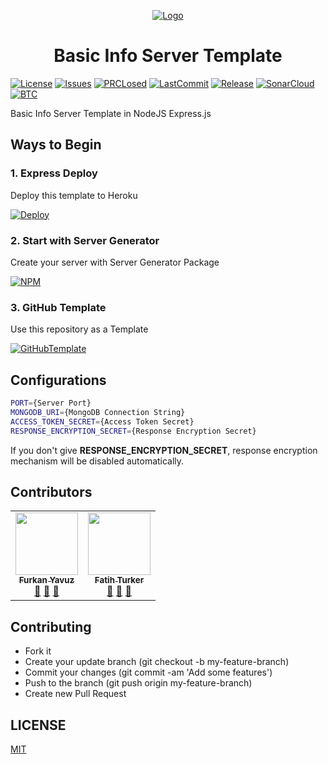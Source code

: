 <p align="center">
  <a href="https://www.linkedin.com/company/open-template-hub">
    <img src="https://avatars2.githubusercontent.com/u/65504426?s=200&v=4" alt="Logo">
  </a>
</p>

<h1 align="center">
Basic Info Server Template
</h1>

[![License](https://img.shields.io/github/license/open-template-hub/basic-info-server-template?color=2F7488&style=for-the-badge)](LICENSE)
[![Issues](https://img.shields.io/github/issues/open-template-hub/basic-info-server-template?color=2F7488&style=for-the-badge)](https://github.com/open-template-hub/basic-info-server-template/issues)
[![PRCLosed](https://img.shields.io/github/issues-pr-closed-raw/open-template-hub/basic-info-server-template?color=2F7488&style=for-the-badge)](https://github.com/open-template-hub/basic-info-server-template/pulls?q=is%3Apr+is%3Aclosed)
[![LastCommit](https://img.shields.io/github/last-commit/open-template-hub/basic-info-server-template?color=2F7488&style=for-the-badge)](https://github.com/open-template-hub/basic-info-server-template/commits/master)
[![Release](https://img.shields.io/github/release/open-template-hub/basic-info-server-template?include_prereleases&color=2F7488&style=for-the-badge)](https://github.com/open-template-hub/basic-info-server-template/releases)
[![SonarCloud](https://img.shields.io/sonar/quality_gate/open-template-hub_basic-info-server-template?server=https%3A%2F%2Fsonarcloud.io&label=Sonar%20Cloud&style=for-the-badge&logo=sonarcloud)](https://sonarcloud.io/dashboard?id=open-template-hub_basic-info-server-template)
[![BTC](https://img.shields.io/badge/Donate-BTC-ORANGE?color=F5922F&style=for-the-badge&logo=bitcoin)](https://commerce.coinbase.com/checkout/8313af5f-de48-498d-b2cb-d98819ca7d5e)

Basic Info Server Template in NodeJS Express.js

## Ways to Begin

### 1. Express Deploy

Deploy this template to Heroku

[![Deploy](https://img.shields.io/badge/Deploy_to-Heroku-7056bf.svg?style=for-the-badge&logo=heroku)](https://heroku.com/deploy?template=https://github.com/open-template-hub/basic-info-server-template)

### 2. Start with Server Generator

Create your server with Server Generator Package

[![NPM](https://img.shields.io/badge/NPM-server_generator-cb3837.svg?style=for-the-badge&logo=npm)](https://www.npmjs.com/package/@open-template-hub/server-generator)

### 3. GitHub Template

Use this repository as a Template

[![GitHubTemplate](https://img.shields.io/badge/GitHub-Template-24292e.svg?style=for-the-badge&logo=github)](https://github.com/open-template-hub/basic-info-server-template/generate)

## Configurations

```sh
PORT={Server Port}
MONGODB_URI={MongoDB Connection String}
ACCESS_TOKEN_SECRET={Access Token Secret}
RESPONSE_ENCRYPTION_SECRET={Response Encryption Secret}
```

If you don't give **RESPONSE_ENCRYPTION_SECRET**, response encryption mechanism will be disabled automatically.

## Contributors

<!-- ALL-CONTRIBUTORS-LIST:START - Do not remove or modify this section -->
<!-- prettier-ignore-start -->
<!-- markdownlint-disable -->
<table>
  <tr>
    <td align="center"><a href="https://github.com/furknyavuz"><img src="https://avatars0.githubusercontent.com/u/2248168?s=460&u=435ef6ade0785a7a135ce56cae751fb3ade1d126&v=4" width="100px;" alt=""/><br /><sub><b>Furkan Yavuz</b></sub></a><br /><a href="https://github.com/open-template-hub/basic-info-server-template/issues/created_by/furknyavuz" title="Answering Questions">💬</a> <a href="https://github.com/open-template-hub/basic-info-server-template/commits?author=furknyavuz" title="Documentation">📖</a> <a href="https://github.com/open-template-hub/basic-info-server-template/pulls?q=is%3Apr+reviewed-by%3Afurknyavuz" title="Reviewed Pull Requests">👀</a></td>
    <td align="center"><a href="https://github.com/fatihturker"><img src="https://avatars1.githubusercontent.com/u/2202179?s=460&u=261b1129e7106c067783cb022ab9999aad833bdc&v=4" width="100px;" alt=""/><br /><sub><b>Fatih Turker</b></sub></a><br /><a href="https://github.com/open-template-hub/basic-info-server-template/issues/created_by/fatihturker" title="Answering Questions">💬</a> <a href="https://github.com/open-template-hub/basic-info-server-template/commits?author=fatihturker" title="Documentation">📖</a> <a href="https://github.com/open-template-hub/basic-info-server-template/pulls?q=is%3Apr+reviewed-by%3Afatihturker" title="Reviewed Pull Requests">👀</a></td>
  </tr>
</table>

<!-- markdownlint-enable -->
<!-- prettier-ignore-end -->
<!-- ALL-CONTRIBUTORS-LIST:END -->

## Contributing

* Fork it
* Create your update branch (git checkout -b my-feature-branch)
* Commit your changes (git commit -am 'Add some features')
* Push to the branch (git push origin my-feature-branch)
* Create new Pull Request

## LICENSE

[MIT](LICENSE)
